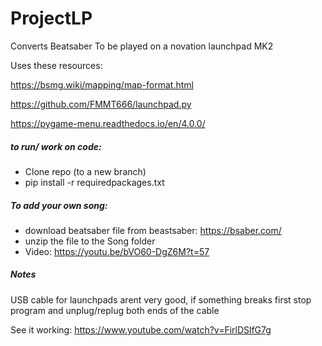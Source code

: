 # ProjectLP
Converts Beatsaber To be played on a novation launchpad MK2 

Uses these resources: 

https://bsmg.wiki/mapping/map-format.html

https://github.com/FMMT666/launchpad.py

https://pygame-menu.readthedocs.io/en/4.0.0/


##### to run/ work on code:
- Clone repo (to a new branch)
- pip install -r requiredpackages.txt

##### To add your own song:
- download beatsaber file from beastsaber: https://bsaber.com/
- unzip the file to the Song folder
- Video: https://youtu.be/bVO60-DgZ6M?t=57
##### Notes
USB cable for launchpads arent very good, if something breaks first stop program and unplug/replug both ends of the cable

See it working:
https://www.youtube.com/watch?v=FirlDSlfG7g
